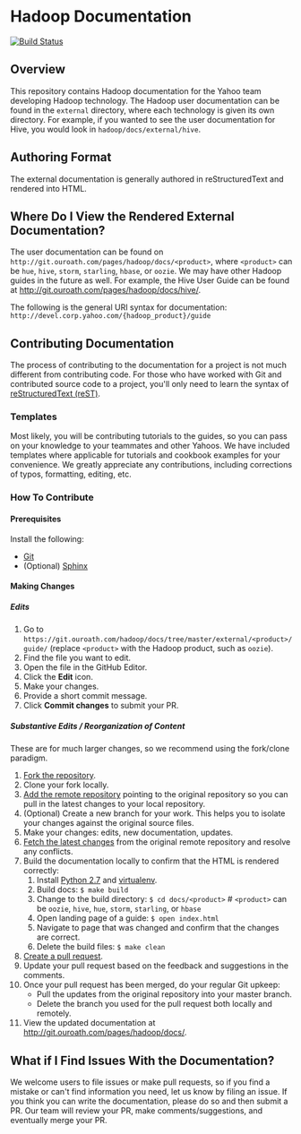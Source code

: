 # Hadoop Documentation

[![Build Status](https://screwdriver.ouroath.com/pipelines/110031/badge)](https://screwdriver.ouroath.com/pipelines/110031)


## Overview

This repository contains Hadoop documentation for the Yahoo team
developing Hadoop technology. The Hadoop user documentation can be found in the
`external` directory, where each technology is given its own directory. For example,
if you wanted to see the user documentation for Hive, you would look in `hadoop/docs/external/hive`.

## Authoring Format

The external documentation is generally authored in reStructuredText and rendered into HTML.

## Where Do I View the Rendered External Documentation?

The user documentation can be found on `http://git.ouroath.com/pages/hadoop/docs/<product>`, where 
`<product>` can be `hue`, `hive`, `storm`, `starling`, `hbase`, or `oozie`. We may have other
Hadoop guides in the future as well. For example,
the Hive User Guide can be found at http://git.ouroath.com/pages/hadoop/docs/hive/. 

The following is the general URI syntax for documentation: `http://devel.corp.yahoo.com/{hadoop_product}/guide` 

## Contributing Documentation

The process of contributing to the documentation for a project is not much different from contributing code.
For those who have worked with Git and contributed source code to a project, you'll only need to learn
the syntax of [reStructuredText (reST)](http://docutils.sourceforge.net/docs/ref/rst/restructuredtext.html).

### Templates

Most likely, you will be contributing tutorials to the guides, so you can pass on your knowledge to your
teammates and other Yahoos. We have included templates where applicable for tutorials and cookbook examples
for your convenience. We greatly appreciate any contributions, including corrections of typos, formatting,
editing, etc.

### How To Contribute
 
#### Prerequisites

Install the following:

* [Git](http://git-scm.com/book/en/Getting-Started-Installing-Git, "Installing Git")
* (Optional) [Sphinx](http://sphinx-doc.org/latest/install.html, "Sphinx Installation")

#### Making Changes

##### Edits 

1. Go to `https://git.ouroath.com/hadoop/docs/tree/master/external/<product>/guide/` (replace `<product>` with the Hadoop product, such as `oozie`).
1. Find the file you want to edit.
1. Open the file in the GitHub Editor.
1. Click the **Edit** icon.
1. Make your changes.
1. Provide a short commit message.
1. Click **Commit changes** to submit your PR.

##### Substantive Edits / Reorganization of Content

These are for much larger changes, so we recommend using the fork/clone paradigm. 

1. [Fork the repository](https://git.ouroath.com/hadoop/docs#fork-destination-box). 
1. Clone your fork locally.
1. [Add the remote repository](https://help.github.com/articles/adding-a-remote, "Add a Remote") 
   pointing to the original repository so you can pull in the latest changes to your local repository.
1. (Optional) Create a new branch for your work. This helps you to isolate your changes against the original source files.
1. Make your changes: edits, new documentation, updates. 
1. [Fetch the latest changes](https://help.github.com/articles/fetching-a-remote#fetch, "Fetch From a Remote") 
   from the original remote repository and resolve any conflicts.
1. Build the documentation locally to confirm that the HTML is rendered correctly: 
    1. Install [Python 2.7](https://www.python.org/downloads/) and [virtualenv](https://pypi.python.org/pypi/virtualenv).
    1. Build docs: `$ make build`
    1. Change to the build directory: `$ cd docs/<product>` # `<product>` can be `oozie`, `hive`, `hue`, `storm`, `starling`, or `hbase` 
    1. Open landing page of a guide: `$ open index.html`
    1. Navigate to page that was changed and confirm that the changes are correct.
    1. Delete the build files: `$ make clean` 
1. [Create a pull request](https://help.github.com/articles/creating-a-pull-request, "Create Pull Request"). 
1. Update your pull request based on the feedback and suggestions in the comments.
1. Once your pull request has been merged, do your regular Git upkeep:
   * Pull the updates from the original repository into your master branch.
   * Delete the branch you used for the pull request both locally and remotely.
1. View the updated documentation at http://git.ouroath.com/pages/hadoop/docs/<product>.
 
## What if I Find Issues With the Documentation?

We welcome users to file issues or make pull requests, so if you
find a mistake or can't find information you need, let us know by filing an issue.
If you think you can write the documentation, please do so and then submit a PR.
Our team will review your PR, make comments/suggestions, and eventually
merge your PR.

